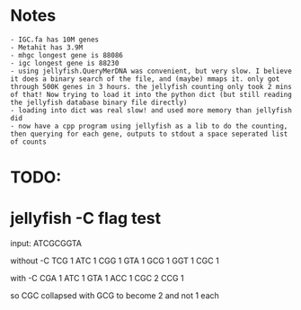 # Notes #
    - IGC.fa has 10M genes
    - Metahit has 3.9M
    - mhgc longest gene is 88086
    - igc longest gene is 88230
    - using jellyfish.QueryMerDNA was convenient, but very slow. I believe it does a binary search of the file, and (maybe) mmaps it. only got through 500K genes in 3 hours. the jellyfish counting only took 2 mins of that! Now trying to load it into the python dict (but still reading the jellyfish database binary file directly)
    - loading into dict was real slow! and used more memory than jellyfish did
    - now have a cpp program using jellyfish as a lib to do the counting, then querying for each gene, outputs to stdout a space seperated list of counts

# TODO:


# jellyfish -C flag test
input: ATCGCGGTA

without -C
TCG 1
ATC 1
CGG 1
GTA 1
GCG 1
GGT 1
CGC 1

with -C
CGA 1
ATC 1
GTA 1
ACC 1
CGC 2
CCG 1

so CGC collapsed with GCG to become 2 and not 1 each


